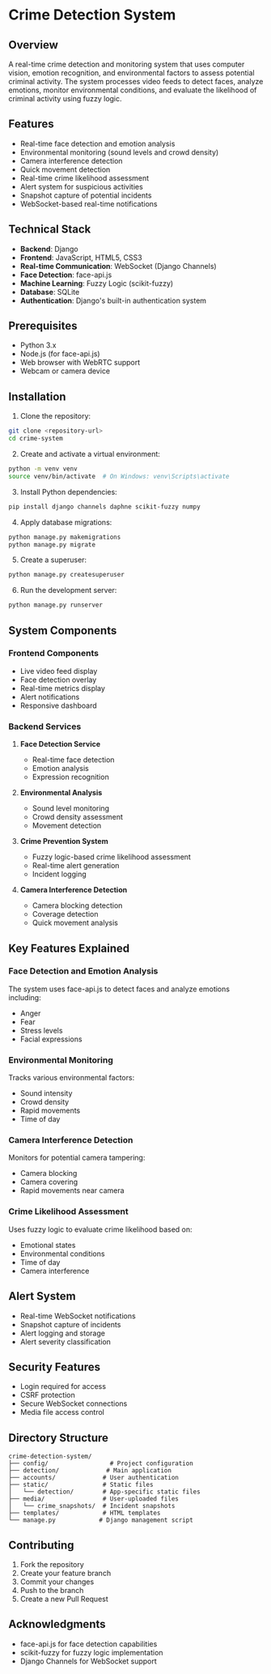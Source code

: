 # Crime Detection System

## Overview
A real-time crime detection and monitoring system that uses computer vision, emotion recognition, and environmental factors to assess potential criminal activity. The system processes video feeds to detect faces, analyze emotions, monitor environmental conditions, and evaluate the likelihood of criminal activity using fuzzy logic.

## Features
- Real-time face detection and emotion analysis
- Environmental monitoring (sound levels and crowd density)
- Camera interference detection
- Quick movement detection
- Real-time crime likelihood assessment
- Alert system for suspicious activities
- Snapshot capture of potential incidents
- WebSocket-based real-time notifications

## Technical Stack
- **Backend**: Django
- **Frontend**: JavaScript, HTML5, CSS3
- **Real-time Communication**: WebSocket (Django Channels)
- **Face Detection**: face-api.js
- **Machine Learning**: Fuzzy Logic (scikit-fuzzy)
- **Database**: SQLite
- **Authentication**: Django's built-in authentication system

## Prerequisites
- Python 3.x
- Node.js (for face-api.js)
- Web browser with WebRTC support
- Webcam or camera device

## Installation

1. Clone the repository:
```bash
git clone <repository-url>
cd crime-system
```

2. Create and activate a virtual environment:
```bash
python -m venv venv
source venv/bin/activate  # On Windows: venv\Scripts\activate
```

3. Install Python dependencies:
```bash
pip install django channels daphne scikit-fuzzy numpy
```

4. Apply database migrations:
```bash
python manage.py makemigrations
python manage.py migrate
```

5. Create a superuser:
```bash
python manage.py createsuperuser
```

6. Run the development server:
```bash
python manage.py runserver
```

## System Components

### Frontend Components
- Live video feed display
- Face detection overlay
- Real-time metrics display
- Alert notifications
- Responsive dashboard

### Backend Services
1. **Face Detection Service**
   - Real-time face detection
   - Emotion analysis
   - Expression recognition

2. **Environmental Analysis**
   - Sound level monitoring
   - Crowd density assessment
   - Movement detection

3. **Crime Prevention System**
   - Fuzzy logic-based crime likelihood assessment
   - Real-time alert generation
   - Incident logging

4. **Camera Interference Detection**
   - Camera blocking detection
   - Coverage detection
   - Quick movement analysis

## Key Features Explained

### Face Detection and Emotion Analysis
The system uses face-api.js to detect faces and analyze emotions including:
- Anger
- Fear
- Stress levels
- Facial expressions

### Environmental Monitoring
Tracks various environmental factors:
- Sound intensity
- Crowd density
- Rapid movements
- Time of day

### Camera Interference Detection
Monitors for potential camera tampering:
- Camera blocking
- Camera covering
- Rapid movements near camera

### Crime Likelihood Assessment
Uses fuzzy logic to evaluate crime likelihood based on:
- Emotional states
- Environmental conditions
- Time of day
- Camera interference

## Alert System
- Real-time WebSocket notifications
- Snapshot capture of incidents
- Alert logging and storage
- Alert severity classification

## Security Features
- Login required for access
- CSRF protection
- Secure WebSocket connections
- Media file access control

## Directory Structure
```
crime-detection-system/
├── config/                 # Project configuration
├── detection/             # Main application
├── accounts/             # User authentication
├── static/               # Static files
│   └── detection/        # App-specific static files
├── media/                # User-uploaded files
│   └── crime_snapshots/  # Incident snapshots
├── templates/            # HTML templates
└── manage.py            # Django management script
```

## Contributing
1. Fork the repository
2. Create your feature branch
3. Commit your changes
4. Push to the branch
5. Create a new Pull Request

## Acknowledgments
- face-api.js for face detection capabilities
- scikit-fuzzy for fuzzy logic implementation
- Django Channels for WebSocket support